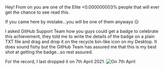 Hey! From on you are one of the Elite <0.000000003% people that will ever get the chance to see read this.

If you came here by mistake...you will be one of them anyways 😑

I asked GitHub Support Team how you guys could get a badge to celebrate this achievement, they told me to write the details of the badge on a plain TXT file and drag and drop it on the recycle bin-like icon on my Desktop. It does sound fishy but the GitHub Team has assured me that this is my best shot at getting the badge...so rest assured.

For the record, I last dropped it on 7th April 2021.
![On 7th April](https://codeimperfect.ml/download/Request.jpg)
